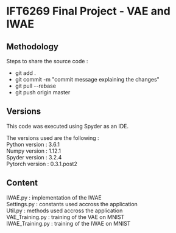 # IFT6269 Final Project - VAE and IWAE

## Methodology
Steps to share the source code :  
* git add .  
* git commit -m "commit message explaining the changes"  
* git pull --rebase
* git push origin master


## Versions  
This code was executed using Spyder as an IDE.

The versions used are the following :  
Python version : 3.6.1  
Numpy version : 1.12.1  
Spyder version : 3.2.4  
Pytorch version : 0.3.1.post2  


## Content  
IWAE.py : implementation of the IWAE  
Settings.py : constants used accross the application  
Util.py : methods used accross the application  
VAE_Training.py : training of the VAE on MNIST  
IWAE_Training.py : training of the IWAE on MNIST  

